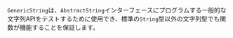 `GenericString`は、`AbstractString`インターフェースにプログラムする一般的な文字列APIをテストするために使用でき、標準の`String`型以外の文字列型でも関数が機能することを保証します。
